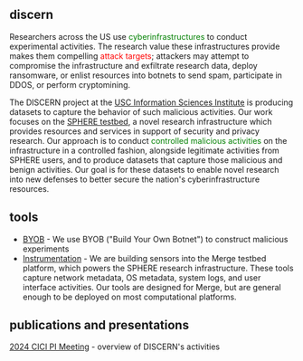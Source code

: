 ## discern

Researchers across the US use <span style="color:green">cyberinfrastructures</span> to conduct
experimental activities. The research value these infrastructures provide makes them compelling
<span style="color:red">attack targets</span>; attackers may attempt to compromise the
infrastructure and exfiltrate research data, deploy ransomware, or enlist resources into botnets to
send spam, participate in DDOS, or perform cryptomining.

The DISCERN project at the [USC Information Sciences Institute](https://isi.edu) is producing
datasets to capture the behavior of such malicious activities.  Our work focuses on the [SPHERE
testbed](https://sphere-project.net), a novel research infrastructure which provides resources and
services in support of security and privacy research.  Our approach is to conduct <span
style="color:green">controlled malicious activities</span> on the infrastructure in a controlled
fashion, alongside legitimate activities from SPHERE users, and to produce datasets that capture
those malicious and benign activities. Our goal is for these datasets to enable novel research into
new defenses to better secure the nation's cyberinfrastructure resources.

## tools

- [BYOB](https://github.com/STEELISI/byob) - We use BYOB ("Build Your Own Botnet") to construct
  malicious experiments
- [Instrumentation](https://gitlab.com/mergetb/tech/instrumentation) - We are building sensors into
  the Merge testbed platform, which powers the SPHERE research infrastructure. These tools capture
  network metadata, OS metadata, system logs, and user interface activities. Our tools are designed
  for Merge, but are general enough to be deployed on most computational platforms.

## publications and presentations

[2024 CICI PI Meeting](./2024_Brian-Kocoloski_NSF-CICI.pdf) - overview of DISCERN's activities

